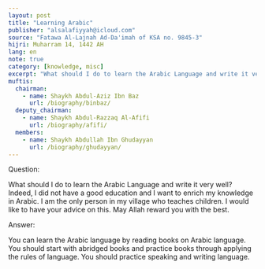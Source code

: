 ```yaml
---
layout: post
title: "Learning Arabic"
publisher: "alsalafiyyah@icloud.com"
source: "Fatawa Al-Lajnah Ad-Da'imah of KSA no. 9845-3"
hijri: Muharram 14, 1442 AH
lang: en
note: true
category: [knowledge, misc]
excerpt: "What should I do to learn the Arabic Language and write it very well? Indeed, I did not have a good education and I want to enrich my knowledge in Arabic."
muftis:
  chairman: 
    - name: Shaykh Abdul-Aziz Ibn Baz
      url: /biography/binbaz/
  deputy_chairman: 
    - name: Shaykh Abdul-Razzaq Al-Afifi
      url: /biography/afifi/
  members: 
    - name: Shaykh Abdullah Ibn Ghudayyan
      url: /biography/ghudayyan/
---
```


Question:

What should I do to learn the Arabic Language and write it very well? Indeed, I did not have a good education and I want to enrich my knowledge in Arabic. I am the only person in my village who teaches children. I would like to have your advice on this. May Allah reward you with the best. 

Answer:

You can learn the Arabic language by reading books on Arabic language. You should start with abridged books and practice books through applying the rules of language. You should practice speaking and writing language.

